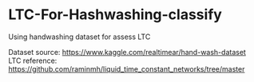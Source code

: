 # LTC-For-Hashwashing-classify
Using handwashing dataset for assess LTC

Dataset source: https://www.kaggle.com/realtimear/hand-wash-dataset
LTC reference: https://github.com/raminmh/liquid_time_constant_networks/tree/master
